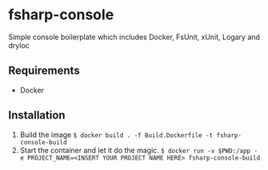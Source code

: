 # fsharp-console
Simple console boilerplate which includes Docker, FsUnit, xUnit, Logary and dryloc

## Requirements
* Docker

## Installation
1. Build the image
  `$ docker build . -f Build.Dockerfile -t fsharp-console-build`  
2. Start the container and let it do the magic.
  `$ docker run -v $PWD:/app -e PROJECT_NAME=<INSERT YOUR PROJECT NAME HERE> fsharp-console-build`  
